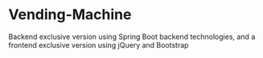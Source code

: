 # Vending-Machine
Backend exclusive version using Spring Boot backend technologies, and a frontend exclusive version using jQuery and Bootstrap
